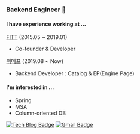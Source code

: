 ### Backend Engineer 👋
#### I have experience working at ...  

[FITT](https://fitt.kr) (2015.05 ~ 2019.01)

- Co-founder & Developer

[위메프](https://wemakeprice.com) (2019.08 ~ Now)  

- Backend Developer : Catalog & EP(Engine Page)

#### I'm interested in ...

- Spring
- MSA
- Column-oriented DB

[![Tech Blog Badge](http://img.shields.io/badge/-Tech%20blog-black?style=flat-square&logo=github&link=https://taes-k.github.io/)](https://taes-k.github.io/)
[![Gmail Badge](https://img.shields.io/badge/Gmail-d14836?style=flat-square&logo=Gmail&logoColor=white&link=mailto:cobura12@gmail.com)](mailto:cobura12@gmail.com)
	

  
<!--
**taes-k/taes-k** is a ✨ _special_ ✨ repository because its `README.md` (this file) appears on your GitHub profile.

Here are some ideas to get you started:

- 🔭 I’m currently working on ...
- 🌱 I’m currently learning ...
- 👯 I’m looking to collaborate on ...
- 🤔 I’m looking for help with ...
- 💬 Ask me about ...
- 📫 How to reach me: ...
- 😄 Pronouns: ...
- ⚡ Fun fact: ...
-->
